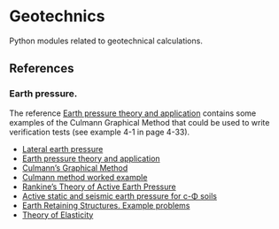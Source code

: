 # Geotechnics

Python modules related to geotechnical calculations.


## References

### Earth pressure.
The reference [Earth pressure theory and application](https://dot.ca.gov/-/media/dot-media/programs/engineering/documents/structureconstruction/ts/ts-chpt-4-a11y.pdf) contains some examples of the Culmann Graphical Method that could be used to write verification tests (see example 4-1 in page 4-33).

- [Lateral earth pressure](https://en.wikipedia.org/wiki/Lateral_earth_pressure)
- [Earth pressure theory and application](https://dot.ca.gov/-/media/dot-media/programs/engineering/documents/structureconstruction/ts/ts-chpt-4-a11y.pdf)
- [Culmann’s Graphical Method](https://civilengineeringnotes.com/culmanns-graphical-method)
- [Culmann method worked example](https://www.geoengineer.org/education/online-lecture-notes-on-soil-mechanics/75-example-problems#problem-72)
- [Rankine’s Theory of Active Earth Pressure](https://www.soilmanagementindia.com/lateral-earth-pressure/rankines-theory/rankines-theory-of-active-earth-pressure-soil/14031)
- [Active static and seismic earth pressure for c-Φ soils](https://www.researchgate.net/publication/259094234_Active_static_and_seismic_earth_pressure_for_c-PH_soils#fullTextFileContent)
- [Earth Retaining Structures. Example problems](https://www.geoengineer.org/education/online-lecture-notes-on-soil-mechanics/75-example-problems)
- [Theory of Elasticity](https://books.google.es/books?id=GOnFQgAACAAJ&dq=timoshenko+theory+of+elasticity&hl=en&sa=X&redir_esc=y)
